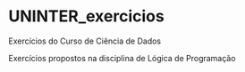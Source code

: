 # UNINTER_exercicios
Exercícios do Curso de Ciência de Dados 

Exercícios propostos na disciplina de Lógica de Programação 
